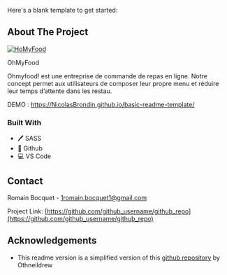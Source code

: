 Here's a blank template to get started:
## About The Project

[![HoMyFood][product-screenshot]](https://NicolasBrondin.github.io/basic-readme-template/)

OhMyFood

Ohmyfood! est une entreprise de commande de repas en ligne. Notre concept permet aux
utilisateurs de composer leur propre menu et réduire leur temps d’attente dans les
restau.

DEMO : https://NicolasBrondin.github.io/basic-readme-template/

### Built With

* 🖊️ SASS
* 🐙 Github
* 💻 VS Code

<!-- CONTACT -->
## Contact

Romain Bocquet - 1romain.bocquet1@gmail.com

Project Link: [https://github.com/github_username/github_repo](https://github.com/github_username/github_repo)



<!-- ACKNOWLEDGEMENTS -->
## Acknowledgements

* This readme version is a simplified version of this [github repository](https://github.com/othneildrew/Best-README-Template) by Othneildrew





<!-- MARKDOWN LINKS & IMAGES -->
<!-- https://www.markdownguide.org/basic-syntax/#reference-style-links -->


[linkedin-shield]: https://img.shields.io/badge/-LinkedIn-black.svg?style=flat-square&logo=linkedin&colorB=555
[linkedin-url]: https://www.linkedin.com/in/romain-bocquet/
[product-screenshot]: docs/cover.jpg